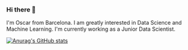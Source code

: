 ### Hi there 👋
I'm Oscar from Barcelona. I am greatly interested in Data Science and Machine Learning. I'm currently working as a Junior Data Scientist.

[![Anurag's GitHub stats](https://github-readme-stats.vercel.app/api?username=OscarCasta)](https://github.com/anuraghazra/github-readme-stats)
